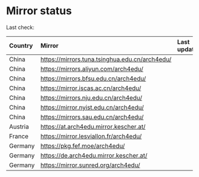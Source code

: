 <script src="./time.js"></script>
# Mirror status
Last check: <script type="text/javascript">localize(1698463021.7913277);</script>

|Country|Mirror|Last update|
|:------|:-----|:----------|
|China|https://mirrors.tuna.tsinghua.edu.cn/arch4edu/|<script type="text/javascript">localize(1698431590);</script>|
|China|https://mirrors.aliyun.com/arch4edu/|<script type="text/javascript">localize(1698431590);</script>|
|China|https://mirrors.bfsu.edu.cn/arch4edu/|<script type="text/javascript">localize(1698431590);</script>|
|China|https://mirror.iscas.ac.cn/arch4edu/|<script type="text/javascript">localize(1698431590);</script>|
|China|https://mirrors.nju.edu.cn/arch4edu/|<script type="text/javascript">localize(1698431590);</script>|
|China|https://mirror.nyist.edu.cn/arch4edu/|<script type="text/javascript">localize(1698431590);</script>|
|China|https://mirrors.sau.edu.cn/arch4edu/|<script type="text/javascript">localize(1698431590);</script>|
|Austria|https://at.arch4edu.mirror.kescher.at/|<script type="text/javascript">localize(1698431590);</script>|
|France|https://mirror.lesviallon.fr/arch4edu/|<script type="text/javascript">localize(1698431590);</script>|
|Germany|https://pkg.fef.moe/arch4edu/|<script type="text/javascript">localize(1698431590);</script>|
|Germany|https://de.arch4edu.mirror.kescher.at/|<script type="text/javascript">localize(1698431590);</script>|
|Germany|https://mirror.sunred.org/arch4edu/|<script type="text/javascript">localize(1698431590);</script>|

<script src="./tablefilter/tablefilter.js"></script>
<script src="./table.js"></script>